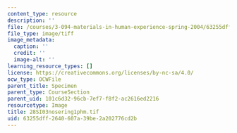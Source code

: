 ```yaml
---
content_type: resource
description: ''
file: /courses/3-094-materials-in-human-experience-spring-2004/63255dff2640607a39be2a202776cd2b_28SI03nosering1phm.tif
file_type: image/tiff
image_metadata:
  caption: ''
  credit: ''
  image-alt: ''
learning_resource_types: []
license: https://creativecommons.org/licenses/by-nc-sa/4.0/
ocw_type: OCWFile
parent_title: Specimen
parent_type: CourseSection
parent_uid: 101c6d32-96cb-7ef7-f8f2-ac2616ed2216
resourcetype: Image
title: 28SI03nosering1phm.tif
uid: 63255dff-2640-607a-39be-2a202776cd2b
---
```

